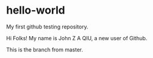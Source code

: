 # hello-world
My first github testing repository.

Hi Folks!
My name is John Z A QIU, a new user of Github.

This is the branch from master.
